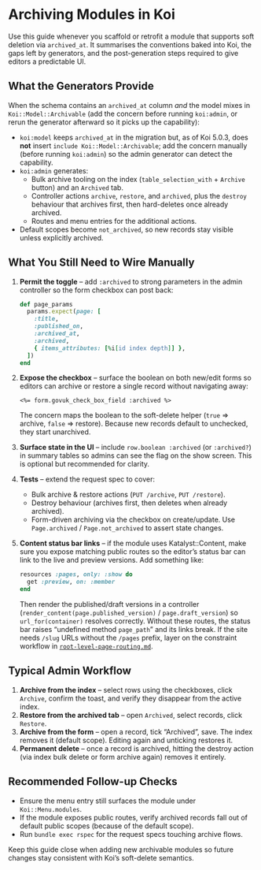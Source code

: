 # Archiving Modules in Koi

Use this guide whenever you scaffold or retrofit a module that supports soft deletion via `archived_at`. It summarises the conventions baked into Koi, the gaps left by generators, and the post-generation steps required to give editors a predictable UI.

## What the Generators Provide

When the schema contains an `archived_at` column _and_ the model mixes in `Koi::Model::Archivable` (add the concern before running `koi:admin`, or rerun the generator afterward so it picks up the capability):

- `koi:model` keeps `archived_at` in the migration but, as of Koi 5.0.3, does **not** insert `include Koi::Model::Archivable`; add the concern manually (before running `koi:admin`) so the admin generator can detect the capability.
- `koi:admin` generates:
  - Bulk archive tooling on the index (`table_selection_with` + `Archive` button) and an `Archived` tab.
  - Controller actions `archive`, `restore`, and `archived`, plus the `destroy` behaviour that archives first, then hard-deletes once already archived.
  - Routes and menu entries for the additional actions.
- Default scopes become `not_archived`, so new records stay visible unless explicitly archived.

## What You Still Need to Wire Manually

1. **Permit the toggle** – add `:archived` to strong parameters in the admin controller so the form checkbox can post back:
   ```ruby
   def page_params
     params.expect(page: [
       :title,
       :published_on,
       :archived_at,
       :archived,
       { items_attributes: [%i[id index depth]] },
     ])
   end
   ```

2. **Expose the checkbox** – surface the boolean on both new/edit forms so editors can archive or restore a single record without navigating away:
   ```erb
   <%= form.govuk_check_box_field :archived %>
   ```
   The concern maps the boolean to the soft-delete helper (`true` ⇒ archive, `false` ⇒ restore). Because new records default to unchecked, they start unarchived.

3. **Surface state in the UI** – include `row.boolean :archived` (or `:archived?`) in summary tables so admins can see the flag on the show screen. This is optional but recommended for clarity.

4. **Tests** – extend the request spec to cover:
   - Bulk archive & restore actions (`PUT /archive`, `PUT /restore`).
   - Destroy behaviour (archives first, then deletes when already archived).
   - Form-driven archiving via the checkbox on create/update.
   Use `Page.archived` / `Page.not_archived` to assert state changes.

5. **Content status bar links** – if the module uses Katalyst::Content, make sure you expose matching public routes so the editor’s status bar can link to the live and preview versions. Add something like:
   ```ruby
   resources :pages, only: :show do
     get :preview, on: :member
   end
   ```
   Then render the published/draft versions in a controller (`render_content(page.published_version)` / `page.draft_version`) so `url_for(container)` resolves correctly. Without these routes, the status bar raises “undefined method `page_path`” and its links break.
   If the site needs `/slug` URLs without the `/pages` prefix, layer on the constraint workflow in [`root-level-page-routing.md`](./root-level-page-routing.md).

## Typical Admin Workflow

1. **Archive from the index** – select rows using the checkboxes, click `Archive`, confirm the toast, and verify they disappear from the active index.
2. **Restore from the archived tab** – open `Archived`, select records, click `Restore`.
3. **Archive from the form** – open a record, tick “Archived”, save. The index removes it (default scope). Editing again and unticking restores it.
4. **Permanent delete** – once a record is archived, hitting the destroy action (via index bulk delete or form archive again) removes it entirely.

## Recommended Follow-up Checks

- Ensure the menu entry still surfaces the module under `Koi::Menu.modules`.
- If the module exposes public routes, verify archived records fall out of default public scopes (because of the default scope).
- Run `bundle exec rspec` for the request specs touching archive flows.

Keep this guide close when adding new archivable modules so future changes stay consistent with Koi’s soft-delete semantics.

